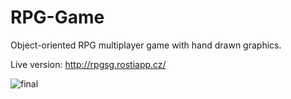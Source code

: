 # RPG-Game

Object-oriented RPG multiplayer game with hand drawn graphics.

Live version: http://rpgsg.rostiapp.cz/

![final](https://user-images.githubusercontent.com/51966459/123538809-c64be300-d736-11eb-9e2f-3c350a4c0bb7.gif)





